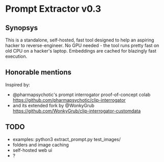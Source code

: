 # Prompt Extractor v0.3

## Synopsys

This is a standalone, self-hosted, fast tool designed to help an aspiring hacker to reverse-engineer.
No GPU needed - the tool runs pretty fast on old CPU on a hacker's laptop. Embeddings are cached for blazingly fast execution.

## Honorable mentions

Inspired by:
* @pharmapsychotic's prompt interrogator proof-of-concept colab https://github.com/pharmapsychotic/clip-interrogator
* and its extended fork by @WonkyGrub https://github.com/WonkyGrub/clip-interrogator-customdata

## TODO
* examples: python3 extract_prompt.py test_images/
* folders and image caching
* self-hosted web ui
* ?
